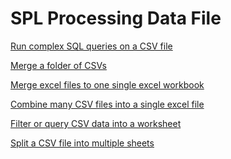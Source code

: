 # SPL Processing Data File

[Run complex SQL queries on a CSV file](run-sql-over-csv&xls.md)

[Merge a folder of CSVs]()

[Merge excel files to one single excel workbook](merge-multiple-excels-into-one.md)

[Combine many CSV files into a single excel file](combine-many-csv-files.md)

[Filter or query CSV data into a worksheet]()

[Split a CSV file into multiple sheets]()
